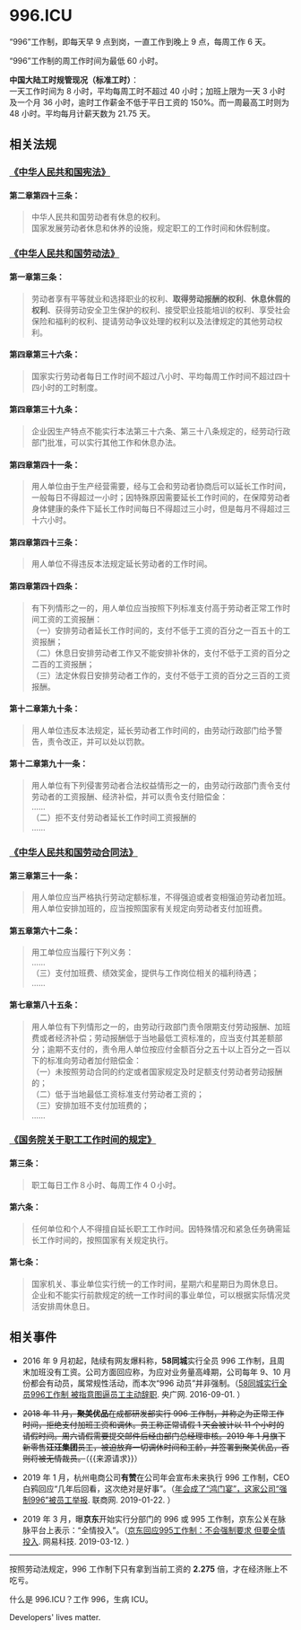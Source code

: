 996.ICU
===

“996”工作制，即每天早 9 点到岗，一直工作到晚上 9 点，每周工作 6 天。

“996”工作制的周工作时间为最低 60 小时。

**中国大陆工时规管现况（标准工时）**：  
一天工作时间为 8 小时，平均每周工时不超过 40 小时；加班上限为一天 3 小时及一个月 36 小时，逾时工作薪金不低于平日工资的 150%。而一周最高工时则为 48 小时。平均每月计薪天数为 21.75 天。  

## 相关法规

### [《中华人民共和国宪法》](http://www.npc.gov.cn/npc/xinwen/2018-03/22/content_2052489.htm)

#### 第二章第四十三条：

> 中华人民共和国劳动者有休息的权利。  
> 国家发展劳动者休息和休养的设施，规定职工的工作时间和休假制度。  

### [《中华人民共和国劳动法》](http://www.npc.gov.cn/npc/xinwen/2019-01/07/content_2070261.htm)

#### 第一章第三条：
> 劳动者享有平等就业和选择职业的权利、**取得劳动报酬的权利**、**休息休假的权利**、获得劳动安全卫生保护的权利、接受职业技能培训的权利、享受社会保险和福利的权利、提请劳动争议处理的权利以及法律规定的其他劳动权利。

#### 第四章第三十六条：  
> 国家实行劳动者每日工作时间不超过八小时、平均每周工作时间不超过四十四小时的工时制度。  

#### 第四章第三十九条：  
> 企业因生产特点不能实行本法第三十六条、第三十八条规定的，经劳动行政部门批准，可以实行其他工作和休息办法。  

#### 第四章第四十一条：    
> 用人单位由于生产经营需要，经与工会和劳动者协商后可以延长工作时间，一般每日不得超过一小时；因特殊原因需要延长工作时间的，在保障劳动者身体健康的条件下延长工作时间每日不得超过三小时，但是每月不得超过三十六小时。  

#### 第四章第四十三条：  
> 用人单位不得违反本法规定延长劳动者的工作时间。  

#### 第四章第四十四条：  
> 有下列情形之一的，用人单位应当按照下列标准支付高于劳动者正常工作时间工资的工资报酬：  
> （一）安排劳动者延长工作时间的，支付不低于工资的百分之一百五十的工资报酬；  
> （二）休息日安排劳动者工作又不能安排补休的，支付不低于工资的百分之二百的工资报酬；  
> （三）法定休假日安排劳动者工作的，支付不低于工资的百分之三百的工资报酬。  

#### 第十二章第九十条：  
> 用人单位违反本法规定，延长劳动者工作时间的，由劳动行政部门给予警告，责令改正，并可以处以罚款。  

#### 第十二章第九十一条：  
> 用人单位有下列侵害劳动者合法权益情形之一的，由劳动行政部门责令支付劳动者的工资报酬、经济补偿，并可以责令支付赔偿金：  
>  ……  
>  （二）拒不支付劳动者延长工作时间工资报酬的  
>  ……  

### [《中华人民共和国劳动合同法》](http://www.npc.gov.cn/wxzl/gongbao/2013-04/15/content_1811058.htm)

#### 第三章第三十一条：
> 用人单位应当严格执行劳动定额标准，不得强迫或者变相强迫劳动者加班。用人单位安排加班的，应当按照国家有关规定向劳动者支付加班费。  

#### 第五章第六十二条：
> 用工单位应当履行下列义务：  
> ……  
> （三）支付加班费、绩效奖金，提供与工作岗位相关的福利待遇；  
> ……  

#### 第七章第八十五条：
> 用人单位有下列情形之一的，由劳动行政部门责令限期支付劳动报酬、加班费或者经济补偿；劳动报酬低于当地最低工资标准的，应当支付其差额部分；逾期不支付的，责令用人单位按应付金额百分之五十以上百分之一百以下的标准向劳动者加付赔偿金：  
>  （一）未按照劳动合同的约定或者国家规定及时足额支付劳动者劳动报酬的；  
>  （二）低于当地最低工资标准支付劳动者工资的；  
>  （三）安排加班不支付加班费的；  
……  

### [《国务院关于职工工作时间的规定》](http://www.mohrss.gov.cn/SYrlzyhshbzb/zcfg/flfg/xzfg/201604/t20160412_237909.html)

#### 第三条：
> 职工每日工作８小时、每周工作４０小时。

#### 第六条：
> 任何单位和个人不得擅自延长职工工作时间。因特殊情况和紧急任务确需延长工作时间的，按照国家有关规定执行。

#### 第七条：
> 国家机关、事业单位实行统一的工作时间，星期六和星期日为周休息日。  
> 企业和不能实行前款规定的统一工作时间的事业单位，可以根据实际情况灵活安排周休息日。

## 相关事件

- 2016 年 9 月初起，陆续有网友爆料称，**58同城**实行全员 996 工作制，且周末加班没有工资。公司方面回应称，为应对业务量高峰期，公司每年 9、10 月份都会有动员，属常规性活动，而本次“996 动员”并非强制。（[58同城实行全员996工作制 被指意图逼员工主动辞职](http://finance.cnr.cn/gs/20160901/t20160901_523105136.shtml). 央广网. 2016-09-01. ）

- ~~2018 年 11 月，**聚美优品**在成都研发部实行 996 工作制，并称之为正常工作时间，拒绝支付加班工资和调休。员工称正常请假 1 天会被计以 11 个小时的请假时间。周六请假需要提交邮件后经由部门总经理审核。2019 年 1 月旗下新零售**汪汪集团**员工，被迫放弃一切调休时间和工龄，并签署到聚美优品，否则将被无情裁员。~~（{{来源请求}}）

- 2019 年 1 月，杭州电商公司**有赞**在公司年会宣布未来执行 996 工作制，CEO 白鸦回应“几年后回看，这次绝对是好事”。（[年会成了“鸿门宴”，这家公司“强制996”被员工举报](http://www.linkshop.com.cn/web/archives/2019/418163.shtml). 联商网. 2019-01-22. ）

- 2019 年 3 月，曝**京东**开始实行分部门的 996 或 995 工作制，京东公关在脉脉平台上表示：“全情投入”。（[京东回应995工作制：不会强制要求 但要全情投入](http://tech.163.com/19/0312/13/EA2QGIOK00097U7R.html). 网易科技. 2019-03-12. ）

---

按照劳动法规定，996 工作制下只有拿到当前工资的 **2.275** 倍，才在经济账上不吃亏。

什么是 996.ICU？工作 996，生病 ICU。

Developers' lives matter.
